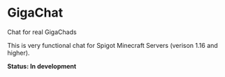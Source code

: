 # GigaChat
Chat for real GigaChads

This is very functional chat for Spigot Minecraft Servers (verison 1.16 and higher).

**Status: In development**
